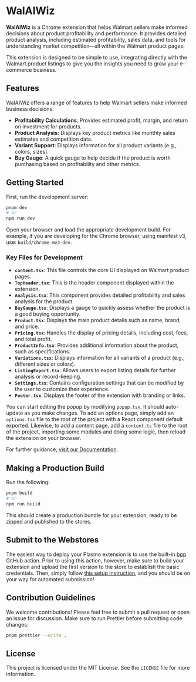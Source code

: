 # WalAIWiz

**WalAIWiz** is a Chrome extension that helps Walmart sellers make informed decisions about product profitability and performance. It provides detailed product analysis, including estimated profitability, sales data, and tools for understanding market competition—all within the Walmart product pages.

This extension is designed to be simple to use, integrating directly with the Walmart product listings to give you the insights you need to grow your e-commerce business.

## Features

WalAIWiz offers a range of features to help Walmart sellers make informed business decisions:

- **Profitability Calculations**: Provides estimated profit, margin, and return on investment for products.
- **Product Analysis**: Displays key product metrics like monthly sales estimates and competition data.
- **Variant Support**: Displays information for all product variants (e.g., colors, sizes).
- **Buy Gauge**: A quick gauge to help decide if the product is worth purchasing based on profitability and other metrics.

## Getting Started

First, run the development server:

```bash
pnpm dev
# or
npm run dev
```

Open your browser and load the appropriate development build. For example, if you are developing for the Chrome browser, using manifest v3, use: `build/chrome-mv3-dev`.

### Key Files for Development

- **`content.tsx`**: This file controls the core UI displayed on Walmart product pages.
- **`TopHeader.tsx`**: This is the header component displayed within the extension.
- **`Analysis.tsx`**: This component provides detailed profitability and sales analysis for the product.
- **`BuyGauge.tsx`**: Displays a gauge to quickly assess whether the product is a good buying opportunity.
- **`Product.tsx`**: Displays the main product details such as name, brand, and price.
- **`Pricing.tsx`**: Handles the display of pricing details, including cost, fees, and total profit.
- **`ProductInfo.tsx`**: Provides additional information about the product, such as specifications.
- **`Variations.tsx`**: Displays information for all variants of a product (e.g., different sizes or colors).
- **`ListingExport.tsx`**: Allows users to export listing details for further analysis or record-keeping.
- **`Settings.tsx`**: Contains configuration settings that can be modified by the user to customize their experience.
- **`Footer.tsx`**: Displays the footer of the extension with branding or links.

You can start editing the popup by modifying `popup.tsx`. It should auto-update as you make changes. To add an options page, simply add an `options.tsx` file to the root of the project with a React component default exported. Likewise, to add a content page, add a `content.ts` file to the root of the project, importing some modules and doing some logic, then reload the extension on your browser.

For further guidance, [visit our Documentation](https://docs.plasmo.com/).

## Making a Production Build

Run the following:

```bash
pnpm build
# or
npm run build
```

This should create a production bundle for your extension, ready to be zipped and published to the stores.

## Submit to the Webstores

The easiest way to deploy your Plasmo extension is to use the built-in [bpp](https://bpp.browser.market) GitHub action. Prior to using this action, however, make sure to build your extension and upload the first version to the store to establish the basic credentials. Then, simply follow [this setup instruction](https://docs.plasmo.com/framework/workflows/submit), and you should be on your way for automated submission!

## Contribution Guidelines

We welcome contributions! Please feel free to submit a pull request or open an issue for discussion. Make sure to run Prettier before submitting code changes:

```bash
pnpm prettier --write .
```

## License

This project is licensed under the MIT License. See the `LICENSE` file for more information.
